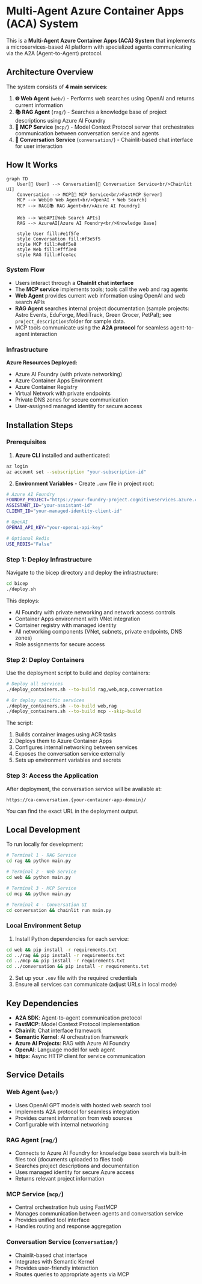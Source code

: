 # Multi-Agent Azure Container Apps (ACA) System

This is a **Multi-Agent Azure Container Apps (ACA) System** that implements a microservices-based AI platform with specialized agents communicating via the A2A (Agent-to-Agent) protocol.

## Architecture Overview

The system consists of **4 main services**:

1. **🌐 Web Agent** (`web/`) - Performs web searches using OpenAI and returns current information
2. **📚 RAG Agent** (`rag/`) - Searches a knowledge base of project descriptions using Azure AI Foundry
3. **🔄 MCP Service** (`mcp/`) - Model Context Protocol server that orchestrates communication between conversation service and agents
4. **💬 Conversation Service** (`conversation/`) - Chainlit-based chat interface for user interaction

## How It Works

```mermaid
graph TD
    User[👤 User] --> Conversation[💬 Conversation Service<br/>Chainlit UI]
    Conversation --> MCP[🔄 MCP Service<br/>FastMCP Server]
    MCP --> Web[🌐 Web Agent<br/>OpenAI + Web Search]
    MCP --> RAG[📚 RAG Agent<br/>Azure AI Foundry]
    
    Web --> WebAPI[Web Search APIs]
    RAG --> AzureAI[Azure AI Foundry<br/>Knowledge Base]
    
    style User fill:#e1f5fe
    style Conversation fill:#f3e5f5
    style MCP fill:#e8f5e8
    style Web fill:#fff3e0
    style RAG fill:#fce4ec
```

### System Flow

- Users interact through a **Chainlit chat interface**
- The **MCP service** implements tools; tools call the web and rag agents
- **Web Agent** provides current web information using OpenAI and web search APIs
- **RAG Agent** searches internal project documentation (sample projects: Astro Events, EduForge, MediTrack, Green Grocer, PetPal); see `project_descriptions`folder for sample data.
- MCP tools communicate using the **A2A protocol** for seamless agent-to-agent interaction

### Infrastructure

**Azure Resources Deployed:**
- Azure AI Foundry (with private networking)
- Azure Container Apps Environment
- Azure Container Registry  
- Virtual Network with private endpoints
- Private DNS zones for secure communication
- User-assigned managed identity for secure access

## Installation Steps

### Prerequisites

1. **Azure CLI** installed and authenticated:
```bash
az login
az account set --subscription "your-subscription-id"
```

2. **Environment Variables** - Create `.env` file in project root:
```bash
# Azure AI Foundry
FOUNDRY_PROJECT="https://your-foundry-project.cognitiveservices.azure.com/"
ASSISTANT_ID="your-assistant-id"
CLIENT_ID="your-managed-identity-client-id"

# OpenAI
OPENAI_API_KEY="your-openai-api-key"

# Optional Redis
USE_REDIS="False"
```

### Step 1: Deploy Infrastructure

Navigate to the bicep directory and deploy the infrastructure:

```bash
cd bicep
./deploy.sh
```

This deploys:
- AI Foundry with private networking and network access controls
- Container Apps environment with VNet integration
- Container registry with managed identity
- All networking components (VNet, subnets, private endpoints, DNS zones)
- Role assignments for secure access

### Step 2: Deploy Containers

Use the deployment script to build and deploy containers:

```bash
# Deploy all services
./deploy_containers.sh --to-build rag,web,mcp,conversation

# Or deploy specific services
./deploy_containers.sh --to-build web,rag
./deploy_containers.sh --to-build mcp --skip-build
```

The script:
1. Builds container images using ACR tasks
2. Deploys them to Azure Container Apps
3. Configures internal networking between services
4. Exposes the conversation service externally
5. Sets up environment variables and secrets

### Step 3: Access the Application

After deployment, the conversation service will be available at:
```
https://ca-conversation.{your-container-app-domain}/
```

You can find the exact URL in the deployment output.

## Local Development

To run locally for development:

```bash
# Terminal 1 - RAG Service
cd rag && python main.py

# Terminal 2 - Web Service  
cd web && python main.py

# Terminal 3 - MCP Service
cd mcp && python main.py

# Terminal 4 - Conversation UI
cd conversation && chainlit run main.py
```

### Local Environment Setup

1. Install Python dependencies for each service:
```bash
cd web && pip install -r requirements.txt
cd ../rag && pip install -r requirements.txt
cd ../mcp && pip install -r requirements.txt
cd ../conversation && pip install -r requirements.txt
```

2. Set up your `.env` file with the required credentials
3. Ensure all services can communicate (adjust URLs in local mode)

## Key Dependencies

- **A2A SDK**: Agent-to-agent communication protocol
- **FastMCP**: Model Context Protocol implementation
- **Chainlit**: Chat interface framework
- **Semantic Kernel**: AI orchestration framework
- **Azure AI Projects**: RAG with Azure AI Foundry
- **OpenAI**: Language model for web agent
- **httpx**: Async HTTP client for service communication

## Service Details

### Web Agent (`web/`)
- Uses OpenAI GPT models with hosted web search tool
- Implements A2A protocol for seamless integration
- Provides current information from web sources
- Configurable with internal networking

### RAG Agent (`rag/`)
- Connects to Azure AI Foundry for knowledge base search via built-in files tool (documents uploaded to files tool)
- Searches project descriptions and documentation
- Uses managed identity for secure Azure access
- Returns relevant project information

### MCP Service (`mcp/`)
- Central orchestration hub using FastMCP
- Manages communication between agents and conversation service
- Provides unified tool interface
- Handles routing and response aggregation

### Conversation Service (`conversation/`)
- Chainlit-based chat interface
- Integrates with Semantic Kernel
- Provides user-friendly interaction
- Routes queries to appropriate agents via MCP
